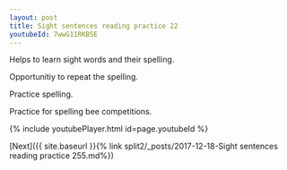 ```yaml
---
layout: post
title: Sight sentences reading practice 22
youtubeId: 7wwG11RKB5E
---
```

 
 
Helps to learn sight words and their spelling.

Opportunitiy to repeat the spelling. 

Practice spelling. 
 
Practice for spelling bee competitions. 
 
{% include youtubePlayer.html id=page.youtubeId %}
 
 

[Next]({{ site.baseurl }}{% link  split2/_posts/2017-12-18-Sight sentences reading practice 255.md%})
 

